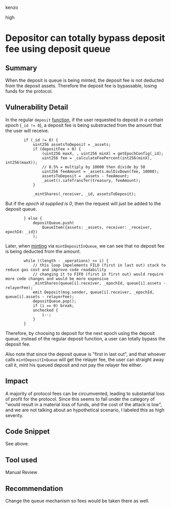 kenzo

high

# Depositor can totally bypass deposit fee using deposit queue

## Summary
When the deposit is queue is being minted, the deposit fee is not deducted from the deposit assets.
Therefore the deposit fee is bypassable, losing funds for the protocol.

## Vulnerability Detail
In the regular `deposit` [function](https://github.com/sherlock-audit/2023-03-Y2K/blob/main/Earthquake/src/v2/Carousel/Carousel.sol#L479), if the user requested to deposit *in a certain epoch* (`_id != 0`), a deposit fee is being substracted from the amount that the user will receive.
```solidity
        if (_id != 0) {
            uint256 assetsToDeposit = _assets;
            if (depositFee > 0) {
                (uint256 maxX, , uint256 minX) = getEpochConfig(_id);
                uint256 fee = _calculateFeePercent(int256(minX), int256(maxX));
                // 0.5% = multiply by 10000 then divide by 50
                uint256 feeAmount = _assets.mulDivDown(fee, 10000);
                assetsToDeposit = _assets - feeAmount;
                _asset().safeTransfer(treasury, feeAmount);
            }

            _mintShares(_receiver, _id, assetsToDeposit);
```
But if the *epoch id supplied is 0*, then the request will just be added to the deposit queue.
```solidity
        } else {
            depositQueue.push(
                QueueItem({assets: _assets, receiver: _receiver, epochId: _id})
            );
```

Later, when [minting](https://github.com/sherlock-audit/2023-03-Y2K/blob/main/Earthquake/src/v2/Carousel/Carousel.sol#L331) via `mintDepositInQueue`, we can see that no deposit fee is being deducted from the amount.
```solidity
        while ((length - _operations) <= i) {
            // this loop impelements FILO (first in last out) stack to reduce gas cost and improve code readability
            // changing it to FIFO (first in first out) would require more code changes and would be more expensive
            _mintShares(queue[i].receiver, _epochId, queue[i].assets - relayerFee);
            emit Deposit(msg.sender, queue[i].receiver, _epochId, queue[i].assets - relayerFee);
            depositQueue.pop();
            if (i == 0) break;
            unchecked {
                i--;
            }
        }
```
Therefore, by choosing to deposit for the next epoch using the deposit queue, instead of the regular deposit function, a user can totally bypass the deposit fee.

Also note that since the deposit queue is "first in last out", and that whoever calls `mintDepositInQueue` will get the relayer fee, the user can straight away call it, mint his queued deposit and not pay the relayer fee either.

## Impact
A majority of protocol fees can be circumvented, leading to substantial loss of profit for the protocol.
Since this seems to fall under the category of "would result in a material loss of funds, and the cost of the attack is low", and we are not talking about an hypothetical scenario, I labeled this as high severity.

## Code Snippet
See above.

## Tool used

Manual Review

## Recommendation
Change the queue mechanism so fees would be taken there as well.